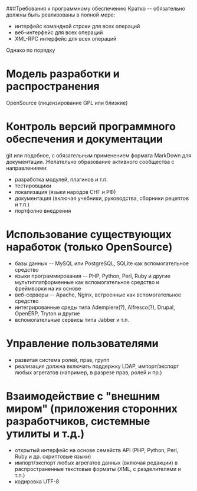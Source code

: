 ###Требования к программному обеспечению
Кратко -- обязательно должны быть реализованы в полной мере:
- интерфейс командной строки для всех операций
- веб-интерфейс для всех операций
- XML-RPC интерфейс для всех операций

Однако по порядку

Модель разработки и распространения
=======================

OpenSource (лицензирование GPL или близкие)

Контроль версий программного обеспечения и документации
=========================

git или подобное, с обязательным применением формата MarkDown для документации.
Желательно образование активного сообщества с направлениями:

- разработка модулей, плагинов и т.п.
- тестировщики
- локализация (языки народов СНГ и РФ)
- документация (включая учебники, руководства, сборники рецептов и т.п.)
- портфолио внедрения

Использование существующих наработок (только OpenSource)
================

- базы данных -- MySQL или PostgreSQL, SQLite как вспомогательное средство
- языки программирования -- PHP, Python, Perl, Ruby и другие мультиплатформенные как вспомогательное средство и фреймворки на их основе
- веб-серверы -- Apache, Nginx, встроенные как вспомогательное средство
- интегрированные среды типа Adempiere(?), Alfresco(?), Drupal, OpenERP, Tryton и другие
- вспомогательные сервисы типа Jabber и т.п.

Управление пользователями
=========

- развитая система ролей, прав, групп
- реализация должна включать поддержку LDAP, импорт/экспорт любых агрегатов (например, в разрезе прав, ролей и пр.)

Взаимодействие с "внешним миром" (приложения сторонних разработчиков, системные утилиты и т.д.)
========

- открытый интерфейс на основе семейств API (PHP, Python, Perl, Ruby и др. скриптовые языки)
- импорт/экспорт любых агрегатов данных (включая редакции) в распространенные текстовые форматы (XML, с разделителями и т.п.)
- кодировка UTF-8
